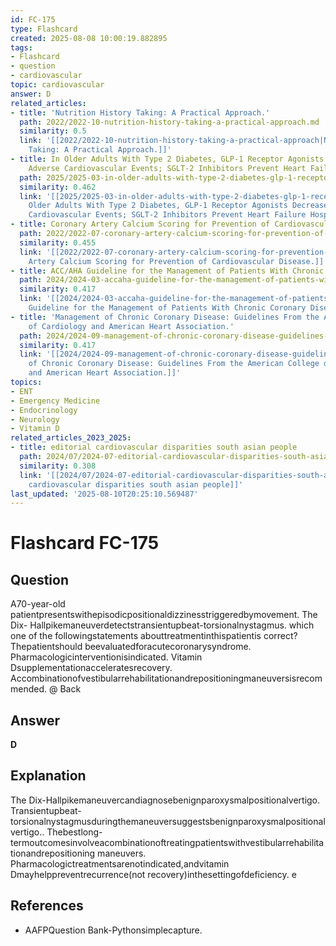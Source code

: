 ```yaml
---
id: FC-175
type: Flashcard
created: 2025-08-08 10:00:19.882895
tags:
- Flashcard
- question
- cardiovascular
topic: cardiovascular
answer: D
related_articles:
- title: 'Nutrition History Taking: A Practical Approach.'
  path: 2022/2022-10-nutrition-history-taking-a-practical-approach.md
  similarity: 0.5
  link: '[[2022/2022-10-nutrition-history-taking-a-practical-approach|Nutrition History
    Taking: A Practical Approach.]]'
- title: In Older Adults With Type 2 Diabetes, GLP-1 Receptor Agonists Decrease Major
    Adverse Cardiovascular Events; SGLT-2 Inhibitors Prevent Heart Failure Hospitalizations.
  path: 2025/2025-03-in-older-adults-with-type-2-diabetes-glp-1-receptor-agonists.md
  similarity: 0.462
  link: '[[2025/2025-03-in-older-adults-with-type-2-diabetes-glp-1-receptor-agonists|In
    Older Adults With Type 2 Diabetes, GLP-1 Receptor Agonists Decrease Major Adverse
    Cardiovascular Events; SGLT-2 Inhibitors Prevent Heart Failure Hospitalizations.]]'
- title: Coronary Artery Calcium Scoring for Prevention of Cardiovascular Disease.
  path: 2022/2022-07-coronary-artery-calcium-scoring-for-prevention-of-cardiovasc.md
  similarity: 0.455
  link: '[[2022/2022-07-coronary-artery-calcium-scoring-for-prevention-of-cardiovasc|Coronary
    Artery Calcium Scoring for Prevention of Cardiovascular Disease.]]'
- title: ACC/AHA Guideline for the Management of Patients With Chronic Coronary Disease.
  path: 2024/2024-03-accaha-guideline-for-the-management-of-patients-with-chronic.md
  similarity: 0.417
  link: '[[2024/2024-03-accaha-guideline-for-the-management-of-patients-with-chronic|ACC/AHA
    Guideline for the Management of Patients With Chronic Coronary Disease.]]'
- title: 'Management of Chronic Coronary Disease: Guidelines From the American College
    of Cardiology and American Heart Association.'
  path: 2024/2024-09-management-of-chronic-coronary-disease-guidelines-from-the-a.md
  similarity: 0.417
  link: '[[2024/2024-09-management-of-chronic-coronary-disease-guidelines-from-the-a|Management
    of Chronic Coronary Disease: Guidelines From the American College of Cardiology
    and American Heart Association.]]'
topics:
- ENT
- Emergency Medicine
- Endocrinology
- Neurology
- Vitamin D
related_articles_2023_2025:
- title: editorial cardiovascular disparities south asian people
  path: 2024/07/2024-07-editorial-cardiovascular-disparities-south-asian-people.md
  similarity: 0.308
  link: '[[2024/07/2024-07-editorial-cardiovascular-disparities-south-asian-people|editorial
    cardiovascular disparities south asian people]]'
last_updated: '2025-08-10T20:25:10.569487'
---
```


# Flashcard FC-175

## Question

A70-year-old patientpresentswithepisodicpositionaldizzinesstriggeredbymovement. The Dix- Hallpikemaneuverdetectstransientupbeat-torsionalnystagmus. which one of the followingstatements abouttreatmentinthispatientis correct? Thepatientshould beevaluatedforacutecoronarysyndrome. Pharmacologicinterventionisindicated. Vitamin Dsupplementationacceleratesrecovery. Accombinationofvestibularrehabilitationandrepositioningmaneuversisrecommended. @ Back

## Answer

**D**

## Explanation

The Dix-Hallpikemaneuvercandiagnosebenignparoxysmalpositionalvertigo. Transientupbeat- torsionalnystagmusduringthemaneuversuggestsbenignparoxysmalpositionalvertigo.. Thebestlong- termoutcomesinvolveacombinationoftreatingpatientswithvestibularrehabilitationandrepositioning maneuvers. Pharmacologictreatmentsarenotindicated,andvitamin Dmayhelppreventrecurrence(not recovery)inthesettingofdeficiency. e

## References

- AAFPQuestion Bank-Pythonsimplecapture.

